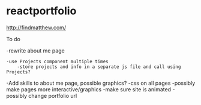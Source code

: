 # reactportfolio
http://findmatthew.com/

To do
<!-- -footer css -->
-rewrite about me page
<!-- -hamburger menu -->
<!-- -submit button  -->
<!-- -format pages
    -center header
     -center navbar items 
      -align portfolio images -->
    -use Projects component multiple times
        -store projects and info in a separate js file and call using Projects?
-Add skills to about me page, possible graphics?
-css on all pages
    -possibly make pages more interactive/graphics
        -make sure site is animated
-possibly change portfolio url

